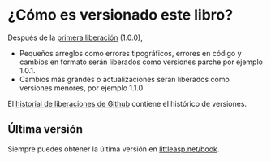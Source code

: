 # ¿Cómo es versionado este libro?

Después de la [primera liberación](https://github.com/nbarbettini/little-aspnetcore-book/releases/tag/v1.0.0) (1.0.0),

* Pequeños arreglos como errores tipográficos, errores en código y cambios en formato serán liberados como versiones parche por ejemplo 1.0.1.
* Cambios más grandes o actualizaciones serán liberados como versiones menores, por ejemplo 1.1.0

El [historial de liberaciones de Github](https://github.com/nbarbettini/little-aspnetcore-book/releases) contiene el histórico de versiones.

## Última versión

Siempre puedes obtener la última versión en [littleasp.net/book](http://littleasp.net/book).
